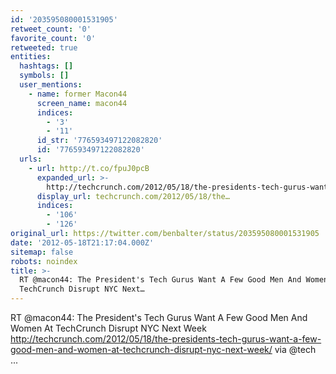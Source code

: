 ```yaml
---
id: '203595080001531905'
retweet_count: '0'
favorite_count: '0'
retweeted: true
entities:
  hashtags: []
  symbols: []
  user_mentions:
    - name: former Macon44
      screen_name: macon44
      indices:
        - '3'
        - '11'
      id_str: '776593497122082820'
      id: '776593497122082820'
  urls:
    - url: http://t.co/fpuJ0pcB
      expanded_url: >-
        http://techcrunch.com/2012/05/18/the-presidents-tech-gurus-want-a-few-good-men-and-women-at-techcrunch-disrupt-nyc-next-week/
      display_url: techcrunch.com/2012/05/18/the…
      indices:
        - '106'
        - '126'
original_url: https://twitter.com/benbalter/status/203595080001531905
date: '2012-05-18T21:17:04.000Z'
sitemap: false
robots: noindex
title: >-
  RT @macon44: The President's Tech Gurus Want A Few Good Men And Women At
  TechCrunch Disrupt NYC Next…
---
```


RT @macon44: The President's Tech Gurus Want A Few Good Men And Women At TechCrunch Disrupt NYC Next Week http://techcrunch.com/2012/05/18/the-presidents-tech-gurus-want-a-few-good-men-and-women-at-techcrunch-disrupt-nyc-next-week/ via @tech ...
